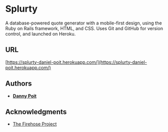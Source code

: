 # Splurty

A database-powered quote generator with a mobile-first design, using the Ruby on Rails framework, HTML, and CSS. Uses Git and GitHub for version control, and launched on Heroku.

## URL

[https://splurty-daniel-poit.herokuapp.com/](https://splurty-daniel-poit.herokuapp.com/)

## Authors

* **[Danny Poit](https://github.com/dpoit)**

## Acknowledgments

* [The Firehose Project](http://thefirehoseproject.com/)
